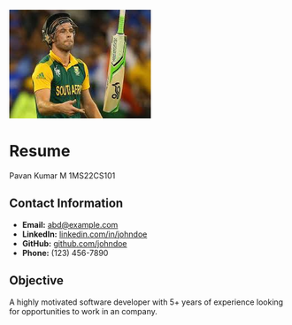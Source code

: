 
![alt text](download.jpeg)


# Resume

Pavan Kumar M
1MS22CS101


## Contact Information
- **Email:** abd@example.com
- **LinkedIn:** [linkedin.com/in/johndoe](https://linkedin.com/in/abd)
- **GitHub:** [github.com/johndoe](https://github.com/abd)
- **Phone:** (123) 456-7890

## Objective
A highly motivated software developer with 5+ years of experience looking for opportunities to work in an company.


